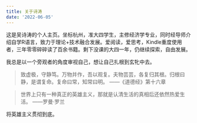 ```yaml
---
title: 关于诗涛
date: '2022-06-05'
---
```


这是吴诗涛的个人主页。坐标杭州，准大四学生，主修经济学专业，同时经导师介绍自学R语言，致力于理论+技术融合发展。爱阅读，爱思考，Kindle重度使用者，三年零零碎碎读了百余书籍。剩下没课的大四一年，仍继续探索，自由发展。

我总是以一个旁观者的角度审视自己，想让自己扎根到玄牝中去。

> 致虚极，守静笃。万物并作，吾以观复。夫物芸芸，各复归其根。归根曰静，是谓复命。复命曰常，知常曰明。  ——《道德经》第十六章

> 世界上只有一种真正的英雄主义，那就是认清生活的真相后还依然热爱生活。 ——罗曼·罗兰

将英雄主义贯彻到底。
